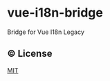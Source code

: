 # vue-i18n-bridge

Bridge for Vue I18n Legacy

## :copyright: License

[MIT](http://opensource.org/licenses/MIT)
